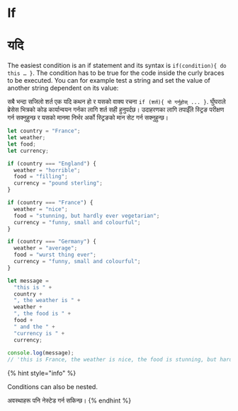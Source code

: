 # If

# यदि

The easiest condition is an if statement and its syntax is `if(condition){ do this … }`. The condition has to be true for the code inside the curly braces to be executed. You can for example test a string and set the value of another string dependent on its value:

सबै भन्दा सजिलो शर्त एक यदि कथन हो र यसको वाक्य रचना `if (शर्त){ यो गर्नुहोस् ... }`. घुँघराले ब्रेसेस भित्रको कोड कार्यान्वयन गर्नका लागि शर्त सही हुनुपर्दछ। उदाहरणका लागि तपाईँले स्ट्रिङ परीक्षण गर्न सक्नुहुन्छ र यसको मानमा निर्भर अर्को स्ट्रिङको मान सेट गर्न सक्नुहुन्छ।



```javascript
let country = "France";
let weather;
let food;
let currency;

if (country === "England") {
  weather = "horrible";
  food = "filling";
  currency = "pound sterling";
}

if (country === "France") {
  weather = "nice";
  food = "stunning, but hardly ever vegetarian";
  currency = "funny, small and colourful";
}

if (country === "Germany") {
  weather = "average";
  food = "wurst thing ever";
  currency = "funny, small and colourful";
}

let message =
  "this is " +
  country +
  ", the weather is " +
  weather +
  ", the food is " +
  food +
  " and the " +
  "currency is " +
  currency;
  
console.log(message);
// 'this is France, the weather is nice, the food is stunning, but hardly ever vegetarian and the currency is funny, small and colourful'
```

{% hint style="info" %}


Conditions can also be nested.

अवस्थाहरू पनि नेस्टेड गर्न सकिन्छ।
{% endhint %}
